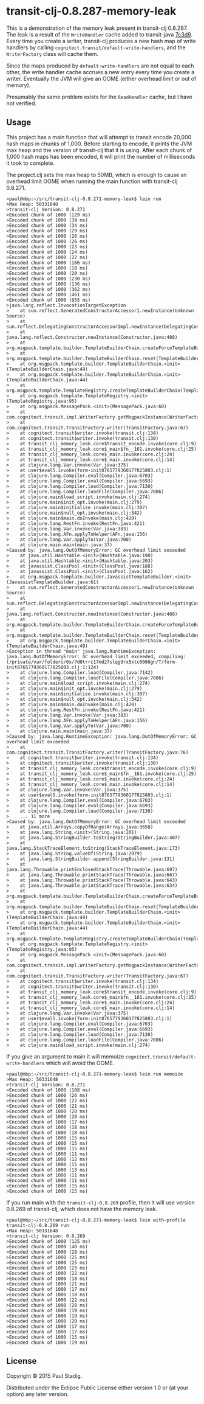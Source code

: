 # transit-clj-0.8.287-memory-leak

This is a demonstration of the memory leak present in transit-clj 0.8.287.  The
leak is a result of the `WriteHandler` cache added to transit-java
[7c3d9](https://github.com/cognitect/transit-java/commit/7c3d9c8ca7495bfa28488ebf94f5cc72ef0627bd).
Every time you create a writer, transit-clj produces a new hash map of write
handlers by calling `cognitect.transit/default-write-handlers`, and the
`WriterFactory` class will cache them.

Since the maps produced by `default-write-handlers` are not equal to each other,
the write handler cache accrues a new entry every time you create a writer.
Eventually the JVM will give an OOME (either overhead limit or out of memory).

Presumably the same problem exists for the `ReadHandler` cache, but I have not
verified.

## Usage

This project has a main function that will attempt to transit encode 20,000 hash
maps in chunks of 1,000.  Before starting to encode, it prints the JVM max heap
and the version of transit-clj that it is using.  After each chunk of 1,000 hash
maps has been encoded, it will print the number of milliseconds it took to
complete.

The project.clj sets the max heap to 50MB, which is enough to cause an overhead
limit OOME when running the main function with transit-clj 0.8.271.

    >paul@mbp:~/src/transit-clj-0.8.271-memory-leak$ lein run
    >Max Heap: 50331648
    >transit-clj Version: 0.8.271
    >Encoded chunk of 1000 (129 ms)
    >Encoded chunk of 1000 (39 ms)
    >Encoded chunk of 1000 (34 ms)
    >Encoded chunk of 1000 (29 ms)
    >Encoded chunk of 1000 (26 ms)
    >Encoded chunk of 1000 (26 ms)
    >Encoded chunk of 1000 (23 ms)
    >Encoded chunk of 1000 (24 ms)
    >Encoded chunk of 1000 (22 ms)
    >Encoded chunk of 1000 (166 ms)
    >Encoded chunk of 1000 (18 ms)
    >Encoded chunk of 1000 (20 ms)
    >Encoded chunk of 1000 (230 ms)
    >Encoded chunk of 1000 (136 ms)
    >Encoded chunk of 1000 (362 ms)
    >Encoded chunk of 1000 (461 ms)
    >Encoded chunk of 1000 (855 ms)
    >java.lang.reflect.InvocationTargetException
    >    at sun.reflect.GeneratedConstructorAccessor1.newInstance(Unknown Source)
    >    at sun.reflect.DelegatingConstructorAccessorImpl.newInstance(DelegatingConstructorAccessorImpl.java:45)
    >    at java.lang.reflect.Constructor.newInstance(Constructor.java:408)
    >    at org.msgpack.template.builder.TemplateBuilderChain.createForceTemplateBuilder(TemplateBuilderChain.java:82)
    >    at org.msgpack.template.builder.TemplateBuilderChain.reset(TemplateBuilderChain.java:68)
    >    at org.msgpack.template.builder.TemplateBuilderChain.<init>(TemplateBuilderChain.java:49)
    >    at org.msgpack.template.builder.TemplateBuilderChain.<init>(TemplateBuilderChain.java:44)
    >    at org.msgpack.template.TemplateRegistry.createTemplateBuilderChain(TemplateRegistry.java:102)
    >    at org.msgpack.template.TemplateRegistry.<init>(TemplateRegistry.java:95)
    >    at org.msgpack.MessagePack.<init>(MessagePack.java:60)
    >    at com.cognitect.transit.impl.WriterFactory.getMsgpackInstance(WriterFactory.java:137)
    >    at com.cognitect.transit.TransitFactory.writer(TransitFactory.java:67)
    >    at cognitect.transit$writer.invoke(transit.clj:134)
    >    at cognitect.transit$writer.invoke(transit.clj:130)
    >    at transit_clj_memory_leak.core$transit_encode.invoke(core.clj:9)
    >    at transit_clj_memory_leak.core$_main$fn__161.invoke(core.clj:25)
    >    at transit_clj_memory_leak.core$_main.invoke(core.clj:24)
    >    at transit_clj_memory_leak.core$_main.invoke(core.clj:14)
    >    at clojure.lang.Var.invoke(Var.java:375)
    >    at user$eval5.invoke(form-init8765779360177825803.clj:1)
    >    at clojure.lang.Compiler.eval(Compiler.java:6703)
    >    at clojure.lang.Compiler.eval(Compiler.java:6693)
    >    at clojure.lang.Compiler.load(Compiler.java:7130)
    >    at clojure.lang.Compiler.loadFile(Compiler.java:7086)
    >    at clojure.main$load_script.invoke(main.clj:274)
    >    at clojure.main$init_opt.invoke(main.clj:279)
    >    at clojure.main$initialize.invoke(main.clj:307)
    >    at clojure.main$null_opt.invoke(main.clj:342)
    >    at clojure.main$main.doInvoke(main.clj:420)
    >    at clojure.lang.RestFn.invoke(RestFn.java:421)
    >    at clojure.lang.Var.invoke(Var.java:383)
    >    at clojure.lang.AFn.applyToHelper(AFn.java:156)
    >    at clojure.lang.Var.applyTo(Var.java:700)
    >    at clojure.main.main(main.java:37)
    >Caused by: java.lang.OutOfMemoryError: GC overhead limit exceeded
    >    at java.util.Hashtable.<init>(Hashtable.java:190)
    >    at java.util.Hashtable.<init>(Hashtable.java:203)
    >    at javassist.ClassPool.<init>(ClassPool.java:188)
    >    at javassist.ClassPool.<init>(ClassPool.java:162)
    >    at org.msgpack.template.builder.JavassistTemplateBuilder.<init>(JavassistTemplateBuilder.java:61)
    >    at sun.reflect.GeneratedConstructorAccessor1.newInstance(Unknown Source)
    >    at sun.reflect.DelegatingConstructorAccessorImpl.newInstance(DelegatingConstructorAccessorImpl.java:45)
    >    at java.lang.reflect.Constructor.newInstance(Constructor.java:408)
    >    at org.msgpack.template.builder.TemplateBuilderChain.createForceTemplateBuilder(TemplateBuilderChain.java:82)
    >    at org.msgpack.template.builder.TemplateBuilderChain.reset(TemplateBuilderChain.java:68)
    >    at org.msgpack.template.builder.TemplateBuilderChain.<init>(TemplateBuilderChain.java:49)
    >Exception in thread "main" java.lang.RuntimeException: java.lang.OutOfMemoryError: GC overhead limit exceeded, compiling:(/private/var/folders/0x/7d0trrc17md27slqg9rx5xtc0000gn/T/form-init8765779360177825803.clj:1:124)
    >    at clojure.lang.Compiler.load(Compiler.java:7142)
    >    at clojure.lang.Compiler.loadFile(Compiler.java:7086)
    >    at clojure.main$load_script.invoke(main.clj:274)
    >    at clojure.main$init_opt.invoke(main.clj:279)
    >    at clojure.main$initialize.invoke(main.clj:307)
    >    at clojure.main$null_opt.invoke(main.clj:342)
    >    at clojure.main$main.doInvoke(main.clj:420)
    >    at clojure.lang.RestFn.invoke(RestFn.java:421)
    >    at clojure.lang.Var.invoke(Var.java:383)
    >    at clojure.lang.AFn.applyToHelper(AFn.java:156)
    >    at clojure.lang.Var.applyTo(Var.java:700)
    >    at clojure.main.main(main.java:37)
    >Caused by: java.lang.RuntimeException: java.lang.OutOfMemoryError: GC overhead limit exceeded
    >    at com.cognitect.transit.TransitFactory.writer(TransitFactory.java:76)
    >    at cognitect.transit$writer.invoke(transit.clj:134)
    >    at cognitect.transit$writer.invoke(transit.clj:130)
    >    at transit_clj_memory_leak.core$transit_encode.invoke(core.clj:9)
    >    at transit_clj_memory_leak.core$_main$fn__161.invoke(core.clj:25)
    >    at transit_clj_memory_leak.core$_main.invoke(core.clj:24)
    >    at transit_clj_memory_leak.core$_main.invoke(core.clj:14)
    >    at clojure.lang.Var.invoke(Var.java:375)
    >    at user$eval5.invoke(form-init8765779360177825803.clj:1)
    >    at clojure.lang.Compiler.eval(Compiler.java:6703)
    >    at clojure.lang.Compiler.eval(Compiler.java:6693)
    >    at clojure.lang.Compiler.load(Compiler.java:7130)
    >    ... 11 more
    >Caused by: java.lang.OutOfMemoryError: GC overhead limit exceeded
    >    at java.util.Arrays.copyOfRange(Arrays.java:3658)
    >    at java.lang.String.<init>(String.java:201)
    >    at java.lang.StringBuilder.toString(StringBuilder.java:407)
    >    at java.lang.StackTraceElement.toString(StackTraceElement.java:173)
    >    at java.lang.String.valueOf(String.java:2979)
    >    at java.lang.StringBuilder.append(StringBuilder.java:131)
    >    at java.lang.Throwable.printEnclosedStackTrace(Throwable.java:697)
    >    at java.lang.Throwable.printStackTrace(Throwable.java:667)
    >    at java.lang.Throwable.printStackTrace(Throwable.java:643)
    >    at java.lang.Throwable.printStackTrace(Throwable.java:634)
    >    at org.msgpack.template.builder.TemplateBuilderChain.createForceTemplateBuilder(TemplateBuilderChain.java:84)
    >    at org.msgpack.template.builder.TemplateBuilderChain.reset(TemplateBuilderChain.java:68)
    >    at org.msgpack.template.builder.TemplateBuilderChain.<init>(TemplateBuilderChain.java:49)
    >    at org.msgpack.template.builder.TemplateBuilderChain.<init>(TemplateBuilderChain.java:44)
    >    at org.msgpack.template.TemplateRegistry.createTemplateBuilderChain(TemplateRegistry.java:102)
    >    at org.msgpack.template.TemplateRegistry.<init>(TemplateRegistry.java:95)
    >    at org.msgpack.MessagePack.<init>(MessagePack.java:60)
    >    at com.cognitect.transit.impl.WriterFactory.getMsgpackInstance(WriterFactory.java:137)
    >    at com.cognitect.transit.TransitFactory.writer(TransitFactory.java:67)
    >    at cognitect.transit$writer.invoke(transit.clj:134)
    >    at cognitect.transit$writer.invoke(transit.clj:130)
    >    at transit_clj_memory_leak.core$transit_encode.invoke(core.clj:9)
    >    at transit_clj_memory_leak.core$_main$fn__161.invoke(core.clj:25)
    >    at transit_clj_memory_leak.core$_main.invoke(core.clj:24)
    >    at transit_clj_memory_leak.core$_main.invoke(core.clj:14)
    >    at clojure.lang.Var.invoke(Var.java:375)
    >    at user$eval5.invoke(form-init8765779360177825803.clj:1)
    >    at clojure.lang.Compiler.eval(Compiler.java:6703)
    >    at clojure.lang.Compiler.eval(Compiler.java:6693)
    >    at clojure.lang.Compiler.load(Compiler.java:7130)
    >    at clojure.lang.Compiler.loadFile(Compiler.java:7086)
    >    at clojure.main$load_script.invoke(main.clj:274)

If you give an argument to main it will memoize
`cognitect.transit/default-write-handlers` which will avoid the OOME.

    >paul@mbp:~/src/transit-clj-0.8.271-memory-leak$ lein run memoize
    >Max Heap: 50331648
    >transit-clj Version: 0.8.271
    >Encoded chunk of 1000 (108 ms)
    >Encoded chunk of 1000 (26 ms)
    >Encoded chunk of 1000 (22 ms)
    >Encoded chunk of 1000 (21 ms)
    >Encoded chunk of 1000 (20 ms)
    >Encoded chunk of 1000 (20 ms)
    >Encoded chunk of 1000 (17 ms)
    >Encoded chunk of 1000 (18 ms)
    >Encoded chunk of 1000 (18 ms)
    >Encoded chunk of 1000 (15 ms)
    >Encoded chunk of 1000 (15 ms)
    >Encoded chunk of 1000 (15 ms)
    >Encoded chunk of 1000 (11 ms)
    >Encoded chunk of 1000 (12 ms)
    >Encoded chunk of 1000 (15 ms)
    >Encoded chunk of 1000 (13 ms)
    >Encoded chunk of 1000 (11 ms)
    >Encoded chunk of 1000 (11 ms)
    >Encoded chunk of 1000 (15 ms)
    >Encoded chunk of 1000 (15 ms)

If you run main with the `transit-clj-0.8.269` profile, then it will use
version 0.8.269 of transit-clj, which does not have the memory leak.

    >paul@mbp:~/src/transit-clj-0.8.271-memory-leak$ lein with-profile transit-clj-0.8.269 run
    >Max Heap: 50331648
    >transit-clj Version: 0.8.269
    >Encoded chunk of 1000 (125 ms)
    >Encoded chunk of 1000 (40 ms)
    >Encoded chunk of 1000 (28 ms)
    >Encoded chunk of 1000 (25 ms)
    >Encoded chunk of 1000 (25 ms)
    >Encoded chunk of 1000 (23 ms)
    >Encoded chunk of 1000 (22 ms)
    >Encoded chunk of 1000 (18 ms)
    >Encoded chunk of 1000 (21 ms)
    >Encoded chunk of 1000 (17 ms)
    >Encoded chunk of 1000 (18 ms)
    >Encoded chunk of 1000 (22 ms)
    >Encoded chunk of 1000 (20 ms)
    >Encoded chunk of 1000 (19 ms)
    >Encoded chunk of 1000 (19 ms)
    >Encoded chunk of 1000 (20 ms)
    >Encoded chunk of 1000 (17 ms)
    >Encoded chunk of 1000 (17 ms)
    >Encoded chunk of 1000 (15 ms)
    >Encoded chunk of 1000 (19 ms)


## License

Copyright © 2015 Paul Stadig.

Distributed under the Eclipse Public License either version 1.0 or (at your
option) any later version.
